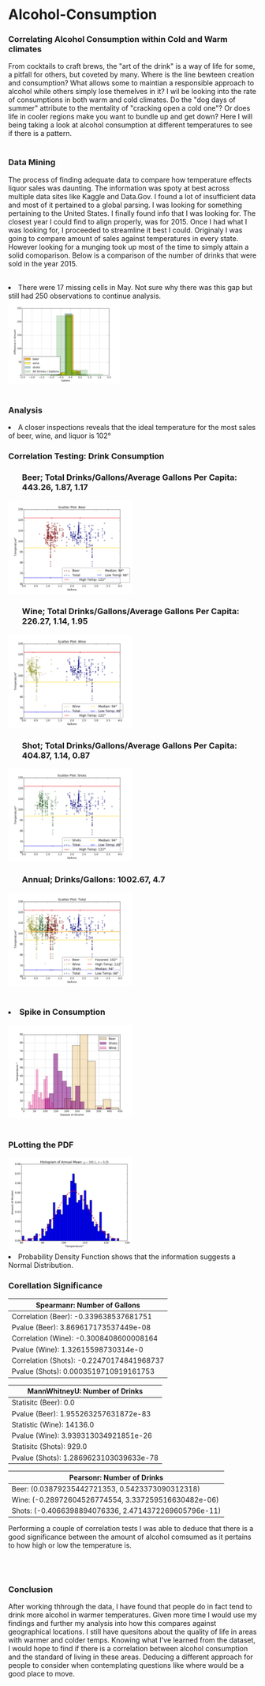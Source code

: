 # Alcohol-Consumption                                                     
<h3>Correlating Alcohol Consumption within Cold and Warm climates</h3>



From cocktails to craft brews, the "art of the drink" is a way of life for some, a pitfall for others, but coveted by many. Where is the line bewteen creation and consumption? What allows some to maintian a responsible approach to alcohol while others simply lose themelves in it? I wil be looking into the rate of consumptions in both warm and cold climates. Do the "dog days of summer" attribute to the mentality of "cracking open a cold one"? Or does life in cooler regions make you want to bundle up and get down? Here I will being taking a look at alcohol consumption at different temperatures to see if there is a pattern.
<br><br>

<h3>Data Mining</h3>

The process of finding adequate data to compare how temperature effects liquor sales was daunting. The information was spoty at best across multiple data sites like Kaggle and Data.Gov. I found a lot of insufficient data and most of it pertained to a global parsing. I was looking for something pertaining to the United States. I finally found info that I was looking for. The closest year I could find to align properly, was for 2015. Once I had what I was looking for, I proceeded to streamline it best I could. Originaly I was going to compare amount of sales against temperatures in every state. However looking for a munging took up most of the time to simply attain a solid comoparison. Below is a comparison of the number of drinks that were sold in the year 2015.
<br><br>
<li>There were 17 missing cells in May. Not sure why there was this gap but still had 250 observations to continue analysis.</li>

<img src="https://github.com/MatthewNewell006/alcohol_consumption/blob/master/img/gallons_total.jpg" alt="alt text" width="45%" height="45%">
<br><br>

<h3>Analysis</h3>

<li>A closer inspections reveals that the ideal temperature for the most sales of beer, wine, and liquor is 102°</li>  

<h3>Correlation Testing: Drink Consumption</h3>

<h3><ul>Beer; Total Drinks/Gallons/Average Gallons Per Capita: 443.26, 1.87, 1.17</ul></h3>
<img src="https://github.com/MatthewNewell006/alcohol_consumption/blob/master/img/scatter_beer_gallons.jpg" width="50%" height="50%">

<h3><ul>Wine; Total Drinks/Gallons/Average Gallons Per Capita: 226.27, 1.14, 1.95</ul></h3>
<img src="https://github.com/MatthewNewell006/alcohol_consumption/blob/master/img/scatter_wine_gallons.jpg" width="50%" height="50%">

<h3><ul>Shot; Total Drinks/Gallons/Average Gallons Per Capita: 404.87, 1.14, 0.87</ul></h3>
<img src="https://github.com/MatthewNewell006/alcohol_consumption/blob/master/img/scatter_shot_gallons.jpg" width="50%" height="50%">

<h3><ul>Annual; Drinks/Gallons: 1002.67, 4.7</ul></h3>
<img src="https://github.com/MatthewNewell006/alcohol_consumption/blob/master/img/scatter_annual_gallons.jpg" width="50%" height="50%">
<br><br>

<h3><li>Spike in Consumption</li></h3>
<img src="https://github.com/MatthewNewell006/alcohol_consumption/blob/master/img/combined_drinks.jpg" alt="alt text" width="50%" height="50%">
<br><br>

<h3>PLotting the PDF</h3>
<img src="https://github.com/MatthewNewell006/alcohol_consumption/blob/master/img/probability_density_function.jpg" width="50%" height="50%">
<li>Probability Density Function shows that the information suggests a Normal Distribution.</li>

<h3>Corellation Significance</h3>

| Spearmanr: Number of Gallons |
| --- |
| Correlation (Beer): -0.339638537681751 |
| Pvalue (Beer): 3.869617173537449e-08 |
| Correlation (Wine): -0.3008408600008164 |
| Pvalue (Wine): 1.32615598730314e-0 |
| Correlation (Shots): -0.22470174841968737 |
| Pvalue (Shots): 0.0003519710919161753 |


| MannWhitneyU: Number of Drinks |
| --- |
| Statisitc (Beer): 0.0 |
| Pvalue (Beer): 1.955263257631872e-83 |
| Statistic (Wine): 14136.0 |
| Pvalue (Wine): 3.939313034921851e-26 |
| Statisitc (Shots): 929.0 |
| Pvalue (Shots): 1.2869623103039633e-78 |


| Pearsonr: Number of Drinks |
| --- |
| Beer: (0.03879235442721353, 0.5423373090312318) |
| Wine: (-0.28972604526774554, 3.337259516630482e-06) |
| Shots: (-0.4066398894076336, 2.4714372269605796e-11) |

Performing a couple of correlation tests I was able to deduce that there is a good significance between the amount of alcohol comsumed as it pertains to how high or low the temperature is.

<br><br>

<h3>Conclusion</h3>
After working thhrough the data, I have found that people do in fact tend to drink more alcohol in warmer temperatures. Given more time I would use my findings and further my analysis into how this compares against geographical locations. I still have quesitons about the quality of life in areas with warmer and colder temps. Knowing what I've learned from the dataset, I would hope to find if there is a correlation between alcohol consumption and the standard of living in these areas. Deducing a different approach for people to consider when contemplating questions like where would be a good place to move.
